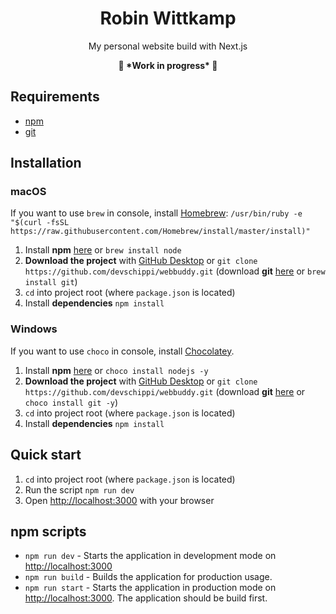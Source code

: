 <!-- <p align="center">
  <img width="96" alt="robin wittkamp logo" src="https://user-images.githubusercontent.com/13024361/175959380-0c483c9c-5368-450f-a607-e8e3775a0c09.png">
</p> -->
<h1 align="center">Robin Wittkamp</h1>
<p align="center">My personal website build with Next.js</p>
<p align="center"><strong>🚧 *Work in progress* 🚧</strong></p>
<!-- <p align="center">
  <a href="https://robinwittkamp.com" rel="noopener">robinwittkamp.com</a>
</p> -->

## Requirements
- [npm](https://nodejs.org/en/download/current/)
- [git](https://git-scm.com/downloads)


## Installation

### macOS

If you want to use `brew` in console, install [Homebrew](https://brew.sh/):
```/usr/bin/ruby -e "$(curl -fsSL https://raw.githubusercontent.com/Homebrew/install/master/install)"```

1. Install **npm** [here](https://nodejs.org/en/download/current/) or ```brew install node```
2. **Download the project** with [GitHub Desktop](https://desktop.github.com/) or
```git clone https://github.com/devschippi/webbuddy.git``` (download **git** [here](https://git-scm.com/downloads) or  ```brew install git```)
3. ```cd``` into project root (where `package.json` is located)
4. Install **dependencies** ```npm install```

### Windows

If you want to use `choco` in console, install [Chocolatey](https://chocolatey.org/install).

1. Install **npm** [here](https://nodejs.org/en/download/current/) or ```choco install nodejs -y```
2. **Download the project** with [GitHub Desktop](https://desktop.github.com/) or
```git clone https://github.com/devschippi/webbuddy.git```  (download **git** [here](https://git-scm.com/downloads) or  ```choco install git -y```)
3. ```cd``` into project root (where `package.json` is located)
4. Install **dependencies** ```npm install```

## Quick start

1. ```cd``` into project root (where `package.json` is located)
2. Run the script ```npm run dev```
3. Open <a href="http://localhost:3000" rel="noopener">http://localhost:3000</a> with your browser

## npm scripts
- ```npm run dev``` - Starts the application in development mode on <a href="http://localhost:3000" rel="noopener">http://localhost:3000</a>
- ```npm run build``` - Builds the application for production usage.
- ```npm run start``` - Starts the application in production mode on <a href="http://localhost:3000" rel="noopener">http://localhost:3000</a>. The application should be build first.
